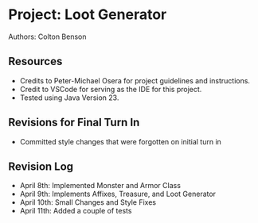 # Project: Loot Generator

Authors: Colton Benson

## Resources

*   Credits to Peter-Michael Osera for project guidelines and instructions.
*   Credit to VSCode for serving as the IDE for this project.
*   Tested using Java Version 23.

## Revisions for Final Turn In
* Committed style changes that were forgotten on initial turn in

## Revision Log

*  April 8th: Implemented Monster and Armor Class
*  April 9th: Implements Affixes, Treasure, and Loot Generator
*  April 10th: Small Changes and Style Fixes
*  April 11th: Added a couple of tests
